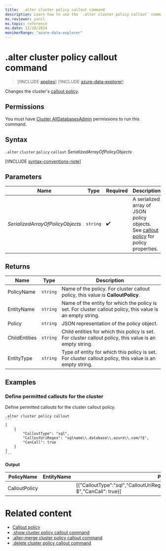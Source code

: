 ```yaml
---
title:  .alter cluster policy callout command
description: Learn how to use the `.alter cluster policy callout` command to change the cluster's callout policy.
ms.reviewer: yonil
ms.topic: reference
ms.date: 12/18/2024
monikerRange: "azure-data-explorer"
---
```

# .alter cluster policy callout command

> [!INCLUDE [applies](../includes/applies-to-version/applies.md)] [!INCLUDE [azure-data-explorer](../includes/applies-to-version/azure-data-explorer.md)]

Changes the cluster's [callout policy](callout-policy.md).

## Permissions

You must have [Cluster AllDatabasesAdmin](../access-control/role-based-access-control.md) permissions to run this command.

## Syntax

`.alter` `cluster` `policy` `callout` *SerializedArrayOfPolicyObjects*

[!INCLUDE [syntax-conventions-note](../includes/syntax-conventions-note.md)]

## Parameters

| Name | Type | Required | Description |
|--|--|--|--|
| *SerializedArrayOfPolicyObjects* | `string` | :heavy_check_mark: | A serialized array of JSON policy objects. See [callout policy](callout-policy.md) for policy properties. |

## Returns

| Name | Type | Description |
|--|--|--|
| PolicyName | `string` | Name of the policy. For cluster callout policy, this value is **CalloutPolicy**. |
| EntityName | `string` | Name of the entity for which the policy is set. For cluster callout policy, this value is an empty string. |
| Policy | `string` | JSON representation of the policy object. |
| ChildEntities | `string` | Child entities for which this policy is set. For cluster callout policy, this value is an empty string. |
| EntityType | `string` | Type of entity for which this policy is set. For cluster callout policy, this value is an empty string. |

## Examples

### Define permitted callouts for the cluster

Define permitted callouts for the cluster callout policy.

````kusto
.alter cluster policy callout
```
[
    {
        "CalloutType": "sql",
        "CalloutUriRegex": "sqlname\\.database\\.azure\\.com/?$",
        "CanCall": true
    }
]
```
````

**Output**

| PolicyName | EntityName | Policy | ChildEntities | EntityType |
|--|--|--|--|--|
| CalloutPolicy |  | [{"CalloutType":"sql","CalloutUriRegex":"sqlname\\\\.database\\\\.azure\\\\.com/?$","CanCall": true}] |  |  |

# Related content

* [Callout policy](callout-policy.md)
* [.show cluster policy callout command](show-cluster-callout-policy-command.md)
* [.alter-merge cluster policy callout command](alter-merge-callout-policy-command.md)
* [.delete cluster policy callout command](delete-callout-policy-command.md)
